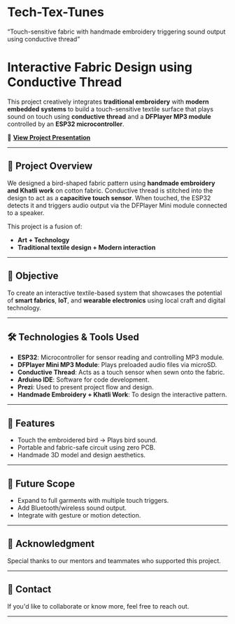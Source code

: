 # Tech-Tex-Tunes
“Touch-sensitive fabric with handmade embroidery triggering sound output using conductive thread”
# Interactive Fabric Design using Conductive Thread

This project creatively integrates **traditional embroidery** with **modern embedded systems** to build a touch-sensitive textile surface that plays sound on touch using **conductive thread** and a **DFPlayer MP3 module** controlled by an **ESP32 microcontroller**.

🎥 **[View Project Presentation](https://prezi.com/view/y7c77h9QUxkzZVl57nx2/)**

---

## 🧵 Project Overview

We designed a bird-shaped fabric pattern using **handmade embroidery and Khatli work** on cotton fabric. Conductive thread is stitched into the design to act as a **capacitive touch sensor**. When touched, the ESP32 detects it and triggers audio output via the DFPlayer Mini module connected to a speaker.

This project is a fusion of:
- **Art + Technology**
- **Traditional textile design + Modern interaction**

---

## 🎯 Objective

To create an interactive textile-based system that showcases the potential of **smart fabrics**, **IoT**, and **wearable electronics** using local craft and digital technology.

---

## 🛠️ Technologies & Tools Used

- **ESP32**: Microcontroller for sensor reading and controlling MP3 module.
- **DFPlayer Mini MP3 Module**: Plays preloaded audio files via microSD.
- **Conductive Thread**: Acts as a touch sensor when sewn onto the fabric.
- **Arduino IDE**: Software for code development.
- **Prezi**: Used to present project flow and design.
- **Handmade Embroidery + Khatli Work**: To design the interactive pattern.

---

## 📌 Features

- Touch the embroidered bird → Plays bird sound.
- Portable and fabric-safe circuit using zero PCB.
- Handmade 3D model and design aesthetics.

---

## 🔄 Future Scope

- Expand to full garments with multiple touch triggers.
- Add Bluetooth/wireless sound output.
- Integrate with gesture or motion detection.

---

## 🤝 Acknowledgment

Special thanks to our mentors and teammates who supported this project.

---

## 📧 Contact

If you'd like to collaborate or know more, feel free to reach out.

---

